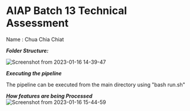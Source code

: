 # AIAP Batch 13 Technical Assessment

Name : Chua Chia Chiat<br>



***Folder Structure:***

![Screenshot from 2023-01-16 14-39-47](https://user-images.githubusercontent.com/122468655/212614720-79ad6e7c-c70e-48de-ab67-a9886f4f5975.png)

***Executing the pipeline***

The pipeline can be executed from the main directory using "bash run.sh"


***How features are being Processed***
![Screenshot from 2023-01-16 15-44-59](https://user-images.githubusercontent.com/122468655/212624120-7f809d6d-4ec9-4f2c-8608-7bc628dff28c.png)

